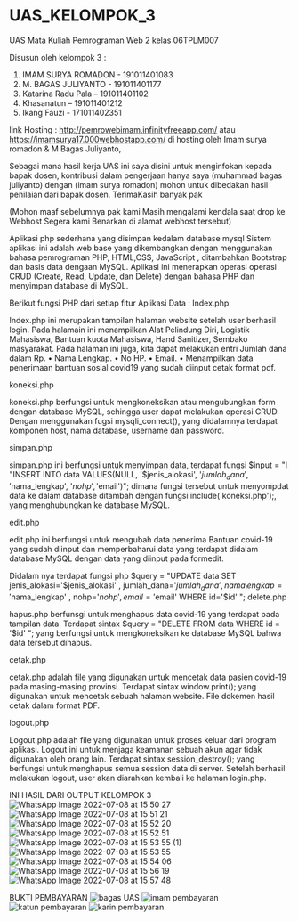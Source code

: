 # UAS_KELOMPOK_3
UAS Mata Kuliah Pemrograman Web 2 
kelas 06TPLM007

Disusun oleh kelompok 3 :

1. IMAM SURYA ROMADON - 191011401083
2. M. BAGAS JULIYANTO - 191011401177
3. Katarina Radu Pala – 191011401102
4. Khasanatun – 191011401212
5. Ikang Fauzi - 171011402351


link Hosting :	http://pemrowebimam.infinityfreeapp.com/ atau https://imamsurya17.000webhostapp.com/ di hosting oleh Imam surya romadon & M Bagas Juliyanto,

Sebagai mana hasil kerja UAS ini saya disini untuk menginfokan kepada bapak dosen, kontribusi dalam pengerjaan hanya saya (muhammad bagas juliyanto) dengan (imam surya romadon) mohon untuk dibedakan hasil penilaian dari bapak dosen. 
TerimaKasih banyak pak

(Mohon maaf sebelumnya pak kami Masih mengalami kendala saat drop ke Webhost Segera kami Benarkan di alamat webhost tersebut)


Aplikasi php sederhana yang disimpan kedalam database mysql
Sistem aplikasi ini adalah web base yang dikembangkan dengan menggunakan bahasa pemrograman PHP, HTML,CSS, JavaScript , ditambahkan  Bootstrap dan basis data dengaan MySQL. 
Aplikasi ini menerapkan operasi operasi CRUD (Create, Read, Update, dan Delete) dengan bahasa PHP dan menyimpan database di MySQL.

Berikut fungsi PHP dari setiap fitur Aplikasi Data :
Index.php

Index.php ini merupakan tampilan halaman website setelah user berhasil login. Pada halamain ini menampilkan Alat Pelindung Diri, Logistik Mahasiswa, Bantuan kuota Mahasiswa, Hand Sanitizer, Sembako masyarakat. Pada halaman ini juga, kita dapat melakukan entri Jumlah dana dalam Rp.
• Nama Lengkap.
• No HP.
• Email.
• Menampilkan data penerimaan bantuan sosial covid19 yang sudah diinput cetak format pdf.

koneksi.php

koneksi.php berfungsi untuk mengkoneksikan atau mengubungkan form dengan database MySQL, 
sehingga user dapat melakukan operasi CRUD. Dengan menggunakan fugsi mysqli_connect(), yang didalamnya terdapat komponen host, nama database, username dan password.

simpan.php
 
simpan.php ini berfungsi untuk menyimpan data, terdapat fungsi $input = "I "INSERT INTO data VALUES(NULL, '$jenis_alokasi', '$jumlah_dana', '$nama_lengkap', '$nohp', '$email')"; dimana fungsi tersebut untuk menyompdat data ke dalam database ditambah dengan fungsi  include('koneksi.php');, yang menghubungkan ke database MySQL.

edit.php
 
edit.php ini berfungsi untuk mengubah data penerima Bantuan covid-19 yang sudah diinput dan memperbaharui data yang terdapat didalam database MySQL dengan data yang diinput pada formedit. 
 
Didalam nya terdapat fungsi php $query = "UPDATE data SET jenis_alokasi='$jenis_alokasi' , jumlah_dana='$jumlah_dana' , nama_lengkap='$nama_lengkap' , nohp='$nohp', email='$email' WHERE id='$id' ";
delete.php
 
hapus.php berfunsgi untuk menghapus data covid-19 yang terdapat pada tampilan data. Terdapat sintax $query = "DELETE FROM data WHERE id = '$id' "; yang berfungsi untuk mengkoneksikan ke database MySQL bahwa data tersebut dihapus.

cetak.php
 
cetak.php adalah file yang digunakan untuk mencetak data pasien covid-19 pada masing-masing provinsi. Terdapat sintax window.print(); yang digunakan untuk mencetak sebuah halaman website. File dokemen hasil cetak dalam format PDF.

logout.php
 
Logout.php adalah file yang digunakan untuk proses keluar dari program aplikasi. Logout ini untuk menjaga keamanan sebuah akun agar tidak digunakan oleh orang lain. Terdapat sintax session_destroy(); yang berfungsi untuk  menghapus semua session data di server. 
Setelah berhasil melakukan logout, user akan diarahkan kembali ke halaman login.php.


INI HASIL DARI OUTPUT KELOMPOK 3 
![WhatsApp Image 2022-07-08 at 15 50 27](https://user-images.githubusercontent.com/103942647/177962866-638981bf-37f2-4d03-9b4d-09ea40336b7f.jpeg)
![WhatsApp Image 2022-07-08 at 15 51 21](https://user-images.githubusercontent.com/103942647/177962877-21d79d69-219c-4197-a6e7-15cac5def4a9.jpeg)
![WhatsApp Image 2022-07-08 at 15 52 20](https://user-images.githubusercontent.com/103942647/177962881-0d29060a-8c57-45c8-8f23-581e6c4f0429.jpeg)
![WhatsApp Image 2022-07-08 at 15 52 51](https://user-images.githubusercontent.com/103942647/177962885-70ede979-eef9-4818-9c1c-3a1b0522a056.jpeg)
![WhatsApp Image 2022-07-08 at 15 53 55 (1)](https://user-images.githubusercontent.com/103942647/177962888-c24f33f0-1021-4fb0-9f20-7d1e53a4aa8d.jpeg)
![WhatsApp Image 2022-07-08 at 15 53 55](https://user-images.githubusercontent.com/103942647/177962892-921a6eb9-7f65-49fd-a454-50046f0627c5.jpeg)
![WhatsApp Image 2022-07-08 at 15 54 06](https://user-images.githubusercontent.com/103942647/177962897-96e6787e-301f-4a52-9a07-eceed891014d.jpeg)
![WhatsApp Image 2022-07-08 at 15 56 19](https://user-images.githubusercontent.com/103942647/177962902-33602be8-d395-46ef-8f9c-2d2daac0c794.jpeg)
![WhatsApp Image 2022-07-08 at 15 57 48](https://user-images.githubusercontent.com/103942647/177962909-520f1c89-9d79-43e0-8cc9-8bd9ce96465a.jpeg)



BUKTI PEMBAYARAN
![bagas UAS](https://user-images.githubusercontent.com/103942647/177918729-0391f005-4103-4983-9b2e-0658d15adb09.png)
![imam pembayaran](https://user-images.githubusercontent.com/103942647/177918734-5aa337fc-df72-4541-a394-e75241a75568.png)
![katun pembayaran](https://user-images.githubusercontent.com/103942647/177918724-13258909-25eb-468d-a97d-6217259c40b2.jpg)
![karin pembayaran](https://user-images.githubusercontent.com/103942647/177918736-4be47483-f8ec-4113-a079-843b480b5f6b.jpg)


